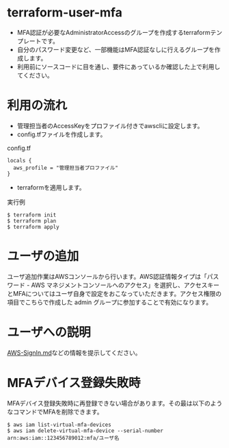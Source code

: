 # terraform-user-mfa

* MFA認証が必要なAdministratorAccessのグループを作成するterraformテンプレートです。
* 自分のパスワード変更など、一部機能はMFA認証なしに行えるグループを作成します。
* 利用前にソースコードに目を通し、要件にあっているか確認した上で利用してください。

# 利用の流れ

* 管理担当者のAccessKeyをプロファイル付きでawscliに設定します。
* config.tfファイルを作成します。

config.tf

	locals {
	  aws_profile = "管理担当者プロファイル"
	}

* terraformを適用します。

実行例

	$ terraform init
	$ terraform plan
	$ terraform apply

# ユーザの追加

ユーザ追加作業はAWSコンソールから行います。AWS認証情報タイプは「パスワード - AWS マネジメントコンソールへのアクセス」を選択し、アクセスキーとMFAについてはユーザ自身で設定をおこなっていただきます。アクセス権限の項目でこちらで作成した admin グループに参加することで有効になります。

# ユーザへの説明

[AWS-SignIn.md](./AWS-SignIn.md)などの情報を提示してください。

# MFAデバイス登録失敗時

MFAデバイス登録失敗時に再登録できない場合があります。その最は以下のようなコマンドでMFAを削除できます。

	$ aws iam list-virtual-mfa-devices
	$ aws iam delete-virtual-mfa-device --serial-number arn:aws:iam::123456789012:mfa/ユーザ名
